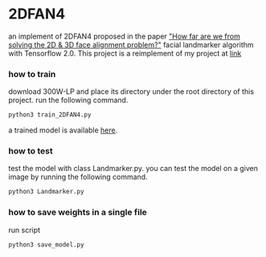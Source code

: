 # 2DFAN4 

an implement of 2DFAN4 proposed in the paper ["How far are we from solving the 2D & 3D face alignment problem?"](https://arxiv.org/abs/1703.07332) facial landmarker algorithm with Tensorflow 2.0. This project is a reimplement of my project at [link](https://github.com/breadbread1984/2DFAN4)

### how to train

download 300W-LP and place its directory under the root directory of this project. run the following command.

```Bash
python3 train_2DFAN4.py
```

a trained model is available [here](https://drive.google.com/file/d/1JVOQHhIlRPUzwG18VWfcCUc-ICNNba8I/view?usp=sharing). 

### how to test

test the model with class Landmarker.py. you can test the model on a given image by running the following command.

```Bash
python3 Landmarker.py
```

### how to save weights in a single file

run script

```Bash
python3 save_model.py
```

